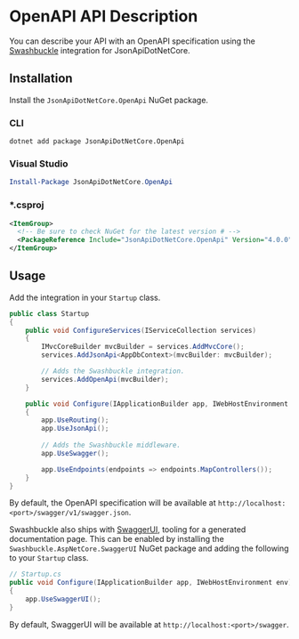 # OpenAPI API Description

You can describe your API with an OpenAPI specification using the [Swashbuckle](https://github.com/domaindrivendev/Swashbuckle.AspNetCore) integration for JsonApiDotNetCore. 

## Installation

Install the `JsonApiDotNetCore.OpenApi` NuGet package.

### CLI

```
dotnet add package JsonApiDotNetCore.OpenApi
```

### Visual Studio

```powershell
Install-Package JsonApiDotNetCore.OpenApi
```

### *.csproj

```xml
<ItemGroup>
  <!-- Be sure to check NuGet for the latest version # -->
  <PackageReference Include="JsonApiDotNetCore.OpenApi" Version="4.0.0" />
</ItemGroup>
```

## Usage

Add the integration in your `Startup` class.

```c#
public class Startup
{
    public void ConfigureServices(IServiceCollection services)
    {
        IMvcCoreBuilder mvcBuilder = services.AddMvcCore();
        services.AddJsonApi<AppDbContext>(mvcBuilder: mvcBuilder);

        // Adds the Swashbuckle integration.
        services.AddOpenApi(mvcBuilder);
    }

    public void Configure(IApplicationBuilder app, IWebHostEnvironment env)
    {
        app.UseRouting();
        app.UseJsonApi();
        
        // Adds the Swashbuckle middleware.
        app.UseSwagger();

        app.UseEndpoints(endpoints => endpoints.MapControllers());
    }
}
```

By default, the OpenAPI specification will be available at `http://localhost:<port>/swagger/v1/swagger.json`.

Swashbuckle also ships with [SwaggerUI](https://swagger.io/tools/swagger-ui/), tooling for a generated documentation page. This can be enabled by installing the `Swashbuckle.AspNetCore.SwaggerUI` NuGet package and adding the following to your `Startup` class.

```c#
// Startup.cs
public void Configure(IApplicationBuilder app, IWebHostEnvironment env)
{
    app.UseSwaggerUI();
}
```

By default, SwaggerUI will be available at `http://localhost:<port>/swagger`.

